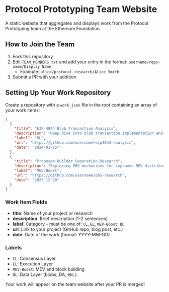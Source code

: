 # Protocol Prototyping Team Website

A static website that aggregates and displays work from the Protocol Prototyping team at the Ethereum Foundation.

## How to Join the Team

1. Fork this repository
2. Edit `TEAM_MEMBERS.txt` and add your entry in the format: `username/repo-name/Display Name`
   - Example: `alice/protocol-research/Alice Smith`
3. Submit a PR with your addition

## Setting Up Your Work Repository

Create a repository with a `work.json` file in the root containing an array of your work items:

```json
[
  {
    "title": "EIP-4844 Blob Transaction Analysis",
    "description": "Deep dive into blob transaction implementation and its impact on L2 scaling solutions",
    "label": "DL",
    "url": "https://github.com/username/eip4844-analysis",
    "date": "2024-01-15"
  },
  {
    "title": "Proposer-Builder Separation Research",
    "description": "Exploring PBS mechanisms for improved MEV distribution",
    "label": "MEV-Boost",
    "url": "https://github.com/username/pbs-research",
    "date": "2023-12-20"
  }
]
```

### Work Item Fields

- **title**: Name of your project or research
- **description**: Brief description (1-2 sentences)
- **label**: Category - must be one of: `CL`, `EL`, `MEV-Boost`, `DL`
- **url**: Link to your project (GitHub repo, blog post, etc.)
- **date**: Date of the work (format: YYYY-MM-DD)

### Labels

- `CL`: Consensus Layer
- `EL`: Execution Layer
- `MEV-Boost`: MEV and block building
- `DL`: Data Layer (blobs, DA, etc.)

Your work will appear on the team website after your PR is merged!